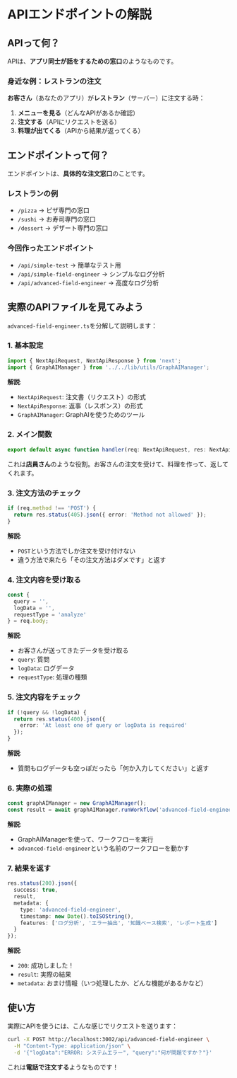 # APIエンドポイントの解説

## APIって何？

APIは、**アプリ同士が話をするための窓口**のようなものです。

### 身近な例：レストランの注文

**お客さん**（あなたのアプリ）が**レストラン**（サーバー）に注文する時：

1. **メニューを見る**（どんなAPIがあるか確認）
2. **注文する**（APIにリクエストを送る）
3. **料理が出てくる**（APIから結果が返ってくる）

## エンドポイントって何？

エンドポイントは、**具体的な注文窓口**のことです。

### レストランの例

- `/pizza` → ピザ専門の窓口
- `/sushi` → お寿司専門の窓口  
- `/dessert` → デザート専門の窓口

### 今回作ったエンドポイント

- `/api/simple-test` → 簡単なテスト用
- `/api/simple-field-engineer` → シンプルなログ分析
- `/api/advanced-field-engineer` → 高度なログ分析

## 実際のAPIファイルを見てみよう

`advanced-field-engineer.ts`を分解して説明します：

### 1. 基本設定
```typescript
import { NextApiRequest, NextApiResponse } from 'next';
import { GraphAIManager } from '../../lib/utils/GraphAIManager';
```

**解説**:
- `NextApiRequest`: 注文書（リクエスト）の形式
- `NextApiResponse`: 返事（レスポンス）の形式
- `GraphAIManager`: GraphAIを使うためのツール

### 2. メイン関数
```typescript
export default async function handler(req: NextApiRequest, res: NextApiResponse) {
```

これは**店員さん**のような役割。お客さんの注文を受けて、料理を作って、返してくれます。

### 3. 注文方法のチェック
```typescript
if (req.method !== 'POST') {
  return res.status(405).json({ error: 'Method not allowed' });
}
```

**解説**:
- `POST`という方法でしか注文を受け付けない
- 違う方法で来たら「その注文方法はダメです」と返す

### 4. 注文内容を受け取る
```typescript
const { 
  query = '', 
  logData = '',
  requestType = 'analyze'
} = req.body;
```

**解説**:
- お客さんが送ってきたデータを受け取る
- `query`: 質問
- `logData`: ログデータ
- `requestType`: 処理の種類

### 5. 注文内容をチェック
```typescript
if (!query && !logData) {
  return res.status(400).json({ 
    error: 'At least one of query or logData is required' 
  });
}
```

**解説**:
- 質問もログデータも空っぽだったら「何か入力してください」と返す

### 6. 実際の処理
```typescript
const graphAIManager = new GraphAIManager();
const result = await graphAIManager.runWorkflow('advanced-field-engineer', inputs);
```

**解説**:
- GraphAIManagerを使って、ワークフローを実行
- `advanced-field-engineer`という名前のワークフローを動かす

### 7. 結果を返す
```typescript
res.status(200).json({
  success: true,
  result,
  metadata: {
    type: 'advanced-field-engineer',
    timestamp: new Date().toISOString(),
    features: ['ログ分析', 'エラー抽出', '知識ベース検索', 'レポート生成']
  }
});
```

**解説**:
- `200`: 成功しました！
- `result`: 実際の結果
- `metadata`: おまけ情報（いつ処理したか、どんな機能があるかなど）

## 使い方

実際にAPIを使うには、こんな感じでリクエストを送ります：

```bash
curl -X POST http://localhost:3002/api/advanced-field-engineer \
  -H "Content-Type: application/json" \
  -d '{"logData":"ERROR: システムエラー", "query":"何が問題ですか？"}'
```

これは**電話で注文する**ようなものです！ 